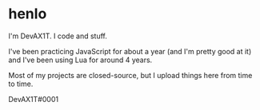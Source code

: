 
# henlo

I'm DevAX1T. I code and stuff.

I've been practicing JavaScript for about a year (and I'm pretty good at it) and I've been using Lua for around 4 years.

Most of my projects are closed-source, but I upload things here from time to time.

DevAX1T#0001

